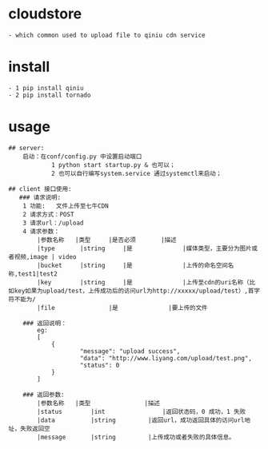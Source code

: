 # cloudstore
    - which common used to upload file to qiniu cdn service
    
# install
    - 1 pip install qiniu
    - 2 pip install tornado
    
# usage
    ## server:
        启动：在conf/config.py 中设置启动端口
                1 python start startup.py & 也可以；
                2 也可以自行编写system.service 通过systemctl来启动；

    ## client 接口使用:
	   ### 请求说明:
	   	1 功能:	文件上传至七牛CDN
		2 请求方式：POST
	    3 请求url：/upload
		4 请求参数：
			|参数名称	|类型	    |是否必须	    |描述
			|type		|string	    |是		        |媒体类型，主要分为图片或者视频,image | video
			|bucket		|string	    |是		        |上传的命名空间名称,test1|test2 
			|key		|string	    |是		        |上传至cdn的uri名称（比如key如果为upload/test，上传成功后的访问url为http://xxxxx/upload/test）,首字符不能为/
			|file			    |是		        |要上传的文件

	    ### 返回说明：
		    eg:
			[
  				{
    					"message": "upload success",
    					"data": "http://www.liyang.com/upload/test.png",
    					"status": 0
  				}
			]		
		
		### 返回参数:
			|参数名称	|类型               |描述
			|status		   |int	               |返回状态码，0 成功，1 失败	
			|data		   |string	       |返回url，成功返回具体的访问url地址，失败返回空
			|message	   |string	       |上传成功或者失败的具体信息。
